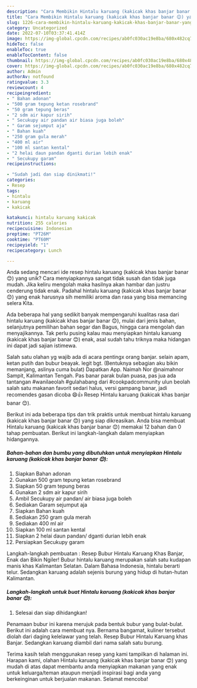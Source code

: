```yaml
---
description: "Cara Membikin Hintalu karuang (kakicak khas banjar banar 😊) yang Enak"
title: "Cara Membikin Hintalu karuang (kakicak khas banjar banar 😊) yang Enak"
slug: 1226-cara-membikin-hintalu-karuang-kakicak-khas-banjar-banar-yang-enak
category: Uncategorized
date: 2022-07-10T03:37:41.414Z
image: https://img-global.cpcdn.com/recipes/ab0fc030ac19e8ba/680x482cq70/hintalu-karuang-kakicak-khas-banjar-banar-foto-resep-utama.jpg
hideToc: false
enableToc: true
enableTocContent: false
thumbnail: https://img-global.cpcdn.com/recipes/ab0fc030ac19e8ba/680x482cq70/hintalu-karuang-kakicak-khas-banjar-banar-foto-resep-utama.jpg
cover: https://img-global.cpcdn.com/recipes/ab0fc030ac19e8ba/680x482cq70/hintalu-karuang-kakicak-khas-banjar-banar-foto-resep-utama.jpg
author: Admin
authorAv: notfound
ratingvalue: 3.3
reviewcount: 4
recipeingredient:
- " Bahan adonan"
- "500 gram tepung ketan rosebrand"
- "50 gram tepung beras"
- "2 sdm air kapur sirih"
- " Secukupy air pandan air biasa juga boleh"
- " Garam sejumput aja"
- " Bahan kuah"
- "250 gram gula merah"
- "400 ml air"
- "100 ml santan kental"
- "2 helai daun pandan dganti durian lebih enak"
- " Secukupy garam"
recipeinstructions:

- "Sudah jadi dan siap dinikmati!"
categories:
- Resep
tags:
- hintalu
- karuang
- kakicak

katakunci: hintalu karuang kakicak 
nutrition: 255 calories
recipecuisine: Indonesian
preptime: "PT26M"
cooktime: "PT60M"
recipeyield: "1"
recipecategory: Lunch

---
```





Anda sedang mencari ide resep hintalu karuang (kakicak khas banjar banar 😊) yang unik? Cara menyiapkannya sangat tidak susah dan tidak juga mudah. Jika keliru mengolah maka hasilnya akan hambar dan justru cenderung tidak enak. Padahal hintalu karuang (kakicak khas banjar banar 😊) yang enak harusnya sih memiliki aroma dan rasa yang bisa memancing selera Kita.





Ada beberapa hal yang sedikit banyak mempengaruhi kualitas rasa dari hintalu karuang (kakicak khas banjar banar 😊), mulai dari jenis bahan, selanjutnya pemilihan bahan segar dan Bagus, hingga cara mengolah dan menyajikannya. Tak perlu pusing kalau mau menyiapkan hintalu karuang (kakicak khas banjar banar 😊) enak,      asal sudah tahu triknya maka hidangan ini dapat jadi sajian istimewa.














Salah satu olahan yg wajib ada di acara pentingx orang banjar. selain apam, ketan putih dan bubur beayak. legit bgt. (Bentuknya sebagian aku bikin memanjang, aslinya cuma bulat) Dapatkan App. Naimah Nor @naimahnor Sampit, Kalimantan Tengah. Pas banar parak bulan puasa, pas jua ada tantangan #wanilaeolah #gulahabang dari #cookpadcommunity ulun beolah salah satu makanan favorit sedari halus, versi gampang banar, jadi recomendes gasan dicoba 😄👍 Resep Hintalu karuang (kakicak khas banjar banar 😊).






Berikut ini ada beberapa tips dan trik praktis untuk membuat hintalu karuang (kakicak khas banjar banar 😊) yang siap dikreasikan. Anda bisa membuat Hintalu karuang (kakicak khas banjar banar 😊) memakai 12 bahan dan 0 tahap pembuatan. Berikut ini langkah-langkah dalam menyiapkan hidangannya.

<!--inarticleads1-->

##### Bahan-bahan dan bumbu yang dibutuhkan untuk menyiapkan Hintalu karuang (kakicak khas banjar banar 😊):

1. Siapkan  Bahan adonan
1. Gunakan 500 gram tepung ketan rosebrand
1. Siapkan 50 gram tepung beras
1. Gunakan 2 sdm air kapur sirih
1. Ambil  Secukupy air pandan/ air biasa juga boleh
1. Sediakan  Garam sejumput aja
1. Siapkan  Bahan kuah
1. Sediakan 250 gram gula merah
1. Sediakan 400 ml air
1. Siapkan 100 ml santan kental
1. Siapkan 2 helai daun pandan/ dganti durian lebih enak
1. Persiapkan  Secukupy garam


Langkah-langkah pembuatan : Resep Bubur Hintalu Karuang Khas Banjar, Enak dan Bikin Ngiler! Bubur hintalu karuang merupakan salah satu kudapan manis khas Kalimantan Selatan. Dalam Bahasa Indonesia, hintalu berarti telur. Sedangkan karuang adalah sejenis burung yang hidup di hutan-hutan Kalimantan. 

<!--inarticleads2-->

##### Langkah-langkah untuk buat Hintalu karuang (kakicak khas banjar banar 😊):


1. Selesai dan siap dihidangkan!

Penamaan bubur ini karena merujuk pada bentuk bubur yang bulat-bulat. Berikut ini adalah cara membuat nya. Bernama bangamat, kuliner tersebut diolah dari daging kelelawar yang telah. Resep Bubur Hintalu Karuang khas Banjar. Sedangkan karuang diambil dari nama salah satu burung. 

Terima kasih telah menggunakan resep yang kami tampilkan di halaman ini. Harapan kami, olahan Hintalu karuang (kakicak khas banjar banar 😊) yang mudah di atas dapat membantu anda menyiapkan makanan yang enak untuk keluarga/teman ataupun menjadi inspirasi bagi anda yang berkeinginan untuk berjualan makanan. Selamat mencoba!
